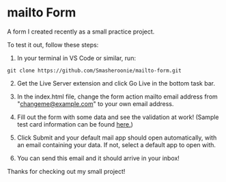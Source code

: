# mailto Form

A form I created recently as a small practice project.

To test it out, follow these steps:

1. In your terminal in VS Code or similar, run:

```
git clone https://github.com/Smasheroonie/mailto-form.git
```

2. Get the Live Server extension and click Go Live in the bottom task bar.

3. In the index.html file, change the form action mailto email address from "changeme@example.com" to your own email address.

4. Fill out the form with some data and see the validation at work! (Sample test card information can be found [here.](https://docs.stripe.com/testing?locale=en-GB))

5. Click Submit and your default mail app should open automatically, with an email containing your data. If not, select a default app to open with.

6. You can send this email and it should arrive in your inbox!

Thanks for checking out my small project!
